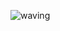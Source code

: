 ![waving](https://capsule-render.vercel.app/api?type=waving&height=200&text=Swift-Study&fontAlign=70&fontAlignY=35&color=gradient)
